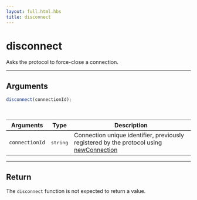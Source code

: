 ```yaml
---
layout: full.html.hbs
title: disconnect
---
```


# disconnect

Asks the protocol to force-close a connection.

---

## Arguments

```js
disconnect(connectionId);
```

<br/>

| Arguments      | Type              | Description                                                                                                                      |
| -------------- | ----------------- | -------------------------------------------------------------------------------------------------------------------------------- |
| `connectionId` | <pre>string</pre> | Connection unique identifier, previously registered by the protocol using [newConnection](/protocols/1/entrypoint/newconnection) |

---

## Return

The `disconnect` function is not expected to return a value.
